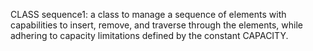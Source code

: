 CLASS sequence1: a class to manage a sequence of elements with capabilities to insert, remove, and traverse through the elements, while adhering to capacity limitations defined by the constant CAPACITY.
